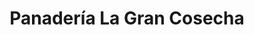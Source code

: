 ---
title: "Panadería La Gran Cosecha"
url: /san-cristobal/panaderia-la-gran-cosecha/
shop: Bäckerei
---